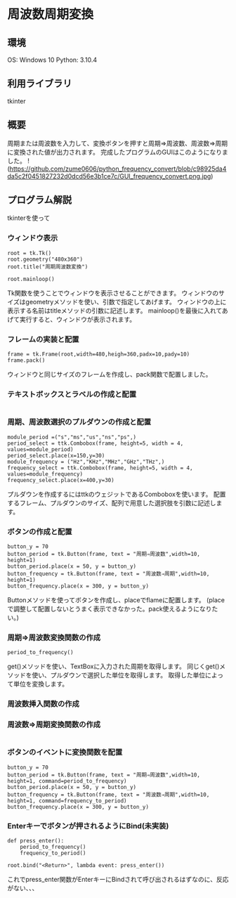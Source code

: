 # 周波数周期変換

## 環境
OS: Windows 10
Python: 3.10.4

## 利用ライブラリ
tkinter

## 概要
周期または周波数を入力して、変換ボタンを押すと周期⇒周波数、周波数⇒周期に変換された値が出力されます。
完成したプログラムのGUIはこのようになりました。
!(https://github.com/zume0606/python_frequency_convert/blob/c98925da4da5c2f0451827232d0dcd56e3b1ce7c/GUI_frequency_convert.png.jpg)

## プログラム解説
tkinterを使って

### ウィンドウ表示
```
root = tk.Tk()
root.geometry("480x360")
root.title("周期周波数変換")

root.mainloop()
```
Tk関数を使うことでウィンドウを表示させることができます。
ウィンドウのサイズはgeometryメソッドを使い、引数で指定してあげます。
ウィンドウの上に表示する名前はtitleメソッドの引数に記述します。
mainloop()を最後に入れてあげて実行すると、ウィンドウが表示されます。

### フレームの実装と配置
```
frame = tk.Frame(root,width=480,heigh=360,padx=10,pady=10)
frame.pack()
```
ウィンドウと同じサイズのフレームを作成し、pack関数で配置しました。

### テキストボックスとラベルの作成と配置
```

```

### 周期、周波数選択のプルダウンの作成と配置
```
module_period =("s","ms","us","ns","ps",)
period_select = ttk.Combobox(frame, height=5, width = 4, values=module_period)
period_select.place(x=150,y=30)
module_frequency = ("Hz","KHz","MHz","GHz","THz",)
frequency_select = ttk.Combobox(frame, height=5, width = 4, values=module_frequency)
frequency_select.place(x=400,y=30)
```
プルダウンを作成するにはttkのウェジットであるComboboxを使います。
配置するフレーム、プルダウンのサイズ、配列で用意した選択肢を引数に記述します。

### ボタンの作成と配置
```
button_y = 70
button_period = tk.Button(frame, text = "周期⇒周波数",width=10, height=1)
button_period.place(x = 50, y = button_y)
button_frequency = tk.Button(frame, text = "周波数⇒周期",width=10, height=1)
button_frequency.place(x = 300, y = button_y)
```
Buttonメソッドを使ってボタンを作成し、placeでflameに配置します。
(placeで調整して配置しないとうまく表示できなかった。pack使えるようになりたい。)

### 周期⇒周波数変換関数の作成
```
period_to_frequency()
```
get()メソッドを使い、TextBoxに入力された周期を取得します。
同じくget()メソッドを使い、プルダウンで選択した単位を取得します。
取得した単位によって単位を変換します。

### 周波数挿入関数の作成

### 周波数⇒周期変換関数の作成
```

```
### ボタンのイベントに変換関数を配置
```
button_y = 70
button_period = tk.Button(frame, text = "周期⇒周波数",width=10, height=1, command=period_to_frequency)
button_period.place(x = 50, y = button_y)
button_frequency = tk.Button(frame, text = "周波数⇒周期",width=10, height=1, command=frequency_to_period)
button_frequency.place(x = 300, y = button_y)
```

### Enterキーでボタンが押されるようにBind(未実装)
```
def press_enter():
    period_to_frequency()
    frequency_to_period()

root.bind("<Return>", lambda event: press_enter())
```
これでpress_enter関数がEnterキーにBindされて呼び出されるはずなのに、反応がない、、、

